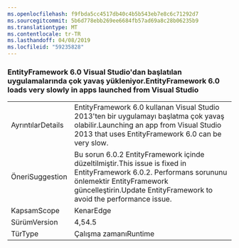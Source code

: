 ```yaml
---
ms.openlocfilehash: f9fbda5cc4517db40c4b5b543eb7e8c6c71292d7
ms.sourcegitcommit: 5b6d778ebb269ee6684fb57ad69a8c28b06235b9
ms.translationtype: MT
ms.contentlocale: tr-TR
ms.lasthandoff: 04/08/2019
ms.locfileid: "59235828"
---
```

### <a name="entityframework-60-loads-very-slowly-in-apps-launched-from-visual-studio"></a><span data-ttu-id="98b57-101">EntityFramework 6.0 Visual Studio'dan başlatılan uygulamalarında çok yavaş yükleniyor.</span><span class="sxs-lookup"><span data-stu-id="98b57-101">EntityFramework 6.0 loads very slowly in apps launched from Visual Studio</span></span>

|   |   |
|---|---|
|<span data-ttu-id="98b57-102">Ayrıntılar</span><span class="sxs-lookup"><span data-stu-id="98b57-102">Details</span></span>|<span data-ttu-id="98b57-103">EntityFramework 6.0 kullanan Visual Studio 2013'ten bir uygulamayı başlatma çok yavaş olabilir.</span><span class="sxs-lookup"><span data-stu-id="98b57-103">Launching an app from Visual Studio 2013 that uses EntityFramework 6.0 can be very slow.</span></span>|
|<span data-ttu-id="98b57-104">Öneri</span><span class="sxs-lookup"><span data-stu-id="98b57-104">Suggestion</span></span>|<span data-ttu-id="98b57-105">Bu sorun 6.0.2 EntityFramework içinde düzeltilmiştir.</span><span class="sxs-lookup"><span data-stu-id="98b57-105">This issue is fixed in EntityFramework 6.0.2.</span></span> <span data-ttu-id="98b57-106">Performans sorununu önlemektir EntityFramework güncelleştirin.</span><span class="sxs-lookup"><span data-stu-id="98b57-106">Update EntityFramework to avoid the performance issue.</span></span>|
|<span data-ttu-id="98b57-107">Kapsam</span><span class="sxs-lookup"><span data-stu-id="98b57-107">Scope</span></span>|<span data-ttu-id="98b57-108">Kenar</span><span class="sxs-lookup"><span data-stu-id="98b57-108">Edge</span></span>|
|<span data-ttu-id="98b57-109">Sürüm</span><span class="sxs-lookup"><span data-stu-id="98b57-109">Version</span></span>|<span data-ttu-id="98b57-110">4,5</span><span class="sxs-lookup"><span data-stu-id="98b57-110">4.5</span></span>|
|<span data-ttu-id="98b57-111">Tür</span><span class="sxs-lookup"><span data-stu-id="98b57-111">Type</span></span>|<span data-ttu-id="98b57-112">Çalışma zamanı</span><span class="sxs-lookup"><span data-stu-id="98b57-112">Runtime</span></span>|
